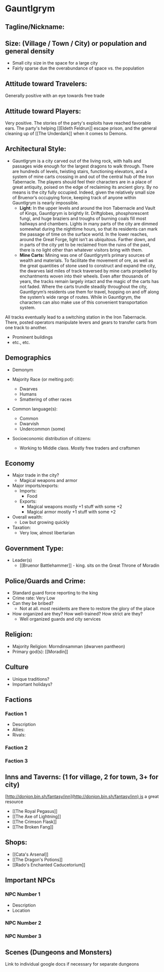 # Gauntlgrym

## Tagline/Nickname:

## Size: (Village / Town / City) or population and general density
- Small city size in the space for a large city
- Fairly sparse due the overabundance of space vs. the population

## Attitude toward Travelers:
Generally positive with an eye towards free trade

## Attitude toward Players:
Very positive. The stories of the party's exploits have reached favorable ears. The party's helping [[Eldeth Feldrun]] escape prison, and the general cleaning up of [[The Underdark]] when it comes to Demons.

## Architectural Style:

- Gauntlgrym is a city carved out of the living rock, with halls and passages wide enough for the largest dragons to walk through. There are hundreds of levels, twisting stairs, functioning elevators, and a system of mine carts crossing in and out of the central hub of the Iron Tabernacle. The players should feel their characters are in a place of great antiquity, poised on the edge of reclaiming its ancient glory. By no means is the city fully occupied. Indeed, given the relatively small size of Bruenor’s occupying force, keeping track of anyone within Gauntlgrym is nearly impossible.
    - **Light:** In the upper levels and around the Iron Tabernacle and Vault of Kings, Gauntlgrym is brightly lit. Driftglobes, phosphorescent fungi, and huge braziers and troughs of burning coals fill most hallways and chambers. Lights in many parts of the city are dimmed somewhat during the nighttime hours, so that its residents can mark the passage of time on the surface world. In the lower reaches, around the Great Forge, light isn’t as ubiquitous. Farther down, and in parts of the city yet to be reclaimed from the ruins of the past, there is no light other than whatever visitors bring with them.
    - **Mine Carts:** Mining was one of Gauntlgrym’s primary sources of wealth and materials. To facilitate the movement of ore, as well as the great quantities of stone used to construct and expand the city, the dwarves laid miles of track traversed by mine carts propelled by enchantments woven into their wheels. Even after thousands of years, the tracks remain largely intact and the magic of the carts has not faded. Where the carts trundle steadily throughout the city, Gauntlgrym’s residents use them for travel, hopping on and off along the system’s wide range of routes. While in Gauntlgrym, the characters can also make use of this convenient transportation system.

All tracks eventually lead to a switching station in the Iron Tabernacle. There, posted operators manipulate levers and gears to transfer carts from one track to another.
- Prominent buildings
- etc., etc.

## Demographics

- Demonym

- Majority Race (or melting pot):
    - Dwarves
    - Humans
    - Smattering of other races
- Common language(s):
    - Common
    - Dwarvish
    - Undercommon (some)
- Socioeconomic distribution of citizens:
    - Working to Middle class. Mostly free traders and craftsmen

## Economy

- Major trade in the city?
    - Magical weapons and armor
- Major imports/exports:
    - Imports:
        - Food
    - Exports:
        - Magical weapons mostly +1 stuff with some +2
        - Magical armor mostly +1 stuff with some +2
- Overall wealth:
    - Low but growing quickly
- Taxation:
    - Very low, almost libertarian

## Government Type:

- Leader(s)
    - [[Bruenor Battlehammer]] - king. sits on the Great Throne of Moradin


## Police/Guards and Crime:
- Standard guard force reporting to the king
- Crime rate: Very Low
- Can they be bribed?
    - Not at all. most residents are there to restore the glory of the place
- How organized are they? How well-trained? How strict are they?
    - Well organized guards and city services

## Religion:

- Majority Religion: Morndinsamman (dwarven pantheon)
- Primary god(s): [[Moradin]]

## Culture

- Unique traditions?
- Important holidays?

## Factions

### Faction 1

- Description
- Allies:
- Rivals:

### Faction 2

### Faction 3

## Inns and Taverns: (1 for village, 2 for town, 3+ for city)

[http://donjon.bin.sh/fantasy/inn](http://donjon.bin.sh/fantasy/inn) is a great resource

- [[The Royal Pegasus]]
- [[The Axe of Lightning]]
- [[The Crimson Flask]]
- [[The Broken Fang]]

## Shops:

- [[Cata's Arsenal]]
- [[The Dragon's Potions]]
- [[Rado's Enchanted Caducetorium]]


## Important NPCs

### NPC Number 1

- Description
- Location

### NPC Number 2

### NPC Number 3


## Scenes (Dungeons and Monsters)

Link to individual google docs if necessary for separate dungeons